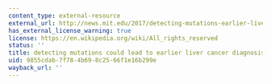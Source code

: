 ```yaml
---
content_type: external-resource
external_url: http://news.mit.edu/2017/detecting-mutations-earlier-liver-cancer-diagnosis-0327
has_external_license_warning: true
license: https://en.wikipedia.org/wiki/All_rights_reserved
status: ''
title: detecting mutations could lead to earlier liver cancer diagnosis
uid: 9855cdab-7f78-4b69-8c25-66f1e16b299e
wayback_url: ''
---
```

